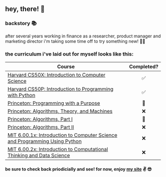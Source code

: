 ## hey, there! 👋

### backstory 📚
after several years working in finance as a researcher, product manager and marketing director i'm taking some time off to try something new! 🧑‍💻

### the curriculum i've laid out for myself looks like this:

| Course                                                              | Completed? |
| ------------------------------------------------------------------- | :---------:|
| [Harvard CS50X: Introduction to Computer Science](https://github.com/mikeygough/cs50x) | ✅ |
| [Harvard CS50P: Introduction to Programming with Python](https://github.com/mikeygough/cs50p) | ✅ |
| [Princeton: Programming with a Purpose](https://github.com/mikeygough/java-1) | 🔨 |
| [Princeton: Algorithms, Theory, and Machines](https://github.com/mikeygough/java-2) | ❌ |
| [Princeton: Algorithms, Part I](https://bit.ly/3MQBYoa) | 🔨 |
| [Princeton: Algorithms, Part II](https://bit.ly/3gr8AJ2) | ❌ |
| [MIT 6.00.1x: Introduction to Computer Science and Programming Using Python](https://bit.ly/3Uvqo4X) | ❌ |
| [MIT 6.00.2x: Introduction to Computational Thinking and Data Science ](https://bit.ly/3FVdeJQ) | ❌ |

#### be sure to check back priodicially and see! for now, enjoy [my site](https://mikeygough.github.io/) :v: 😎
